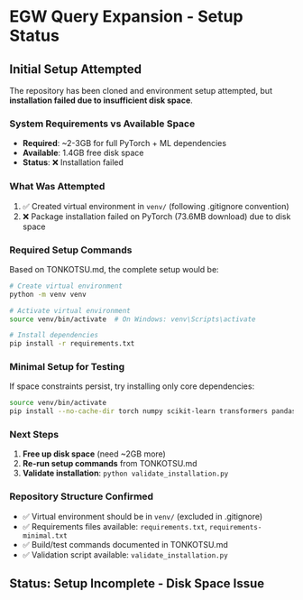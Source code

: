 # EGW Query Expansion - Setup Status

## Initial Setup Attempted

The repository has been cloned and environment setup attempted, but **installation failed due to insufficient disk space**.

### System Requirements vs Available Space
- **Required**: ~2-3GB for full PyTorch + ML dependencies
- **Available**: 1.4GB free disk space
- **Status**: ❌ Installation failed

### What Was Attempted

1. ✅ Created virtual environment in `venv/` (following .gitignore convention)
2. ❌ Package installation failed on PyTorch (73.6MB download) due to disk space

### Required Setup Commands

Based on TONKOTSU.md, the complete setup would be:

```bash
# Create virtual environment
python -m venv venv

# Activate virtual environment  
source venv/bin/activate  # On Windows: venv\Scripts\activate

# Install dependencies
pip install -r requirements.txt
```

### Minimal Setup for Testing

If space constraints persist, try installing only core dependencies:

```bash
source venv/bin/activate
pip install --no-cache-dir torch numpy scikit-learn transformers pandas pyyaml tqdm pytest
```

### Next Steps

1. **Free up disk space** (need ~2GB more)
2. **Re-run setup commands** from TONKOTSU.md
3. **Validate installation**: `python validate_installation.py`

### Repository Structure Confirmed

- ✅ Virtual environment should be in `venv/` (excluded in .gitignore)
- ✅ Requirements files available: `requirements.txt`, `requirements-minimal.txt`  
- ✅ Build/test commands documented in TONKOTSU.md
- ✅ Validation script available: `validate_installation.py`

## Status: Setup Incomplete - Disk Space Issue